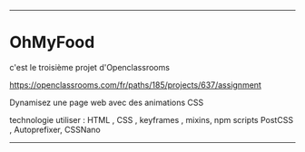 ----
# OhMyFood

c'est le troisième projet d'Openclassrooms

https://openclassrooms.com/fr/paths/185/projects/637/assignment 

Dynamisez une page web avec des animations CSS

technologie utiliser : HTML , CSS , keyframes , mixins, npm scripts
PostCSS , Autoprefixer, CSSNano

----